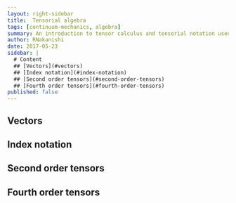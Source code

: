```yaml
---
layout: right-sidebar
title:  Tensorial algebra
tags: [continuum-mechanics, algebra]
summary: An introduction to tensor calculus and tensorial notation used in continuum mechanics.
author: RNakanishi
date: 2017-05-23
sidebar: |
  # Content
  ## [Vectors](#vectors)
  ## [Index notation](#index-notation)
  ## [Second order tensors](#second-order-tensors)
  ## [Fourth order tensors](#fourth-order-tensors)
published: false
---
```


## Vectors

## Index notation

## Second order tensors

## Fourth order tensors
